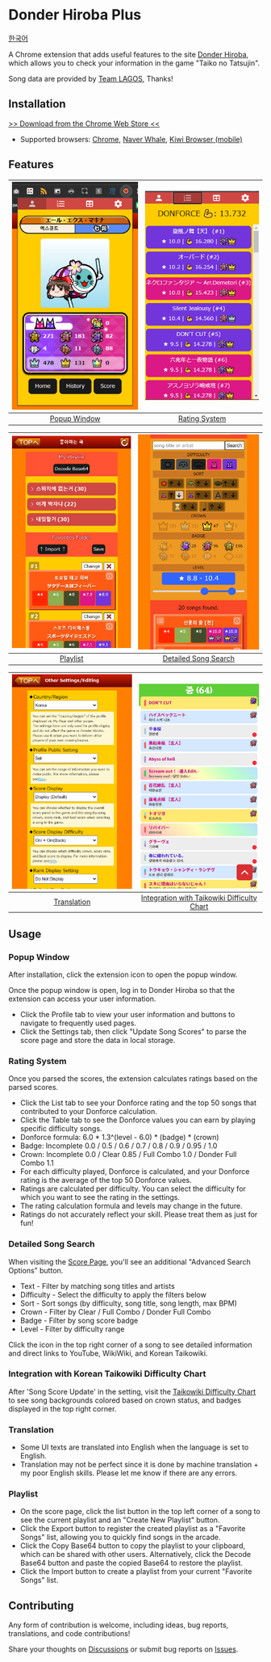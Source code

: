 # Donder Hiroba Plus
[한국어](/README_ko.md)

A Chrome extension that adds useful features to the site [Donder Hiroba](https://donderhiroba.jp/index.php), which allows you to check your information in the game "Taiko no Tatsujin".

Song data are provided by [Team LAGOS](https://twitter.com/KOREA_TAIKO), Thanks!

## Installation

[>> Download from the Chrome Web Store <<](https://chromewebstore.google.com/detail/donder-hiroba-plus/dmendcaacmlddhgalacgccejbamnncci)

- Supported browsers: [Chrome](https://www.google.com/chrome/), [Naver Whale](https://whale.naver.com/ko/), [Kiwi Browser (mobile)](https://play.google.com/store/apps/details?id=com.kiwibrowser.browser&hl=en&gl=US&pli=1)

## Features
| ![Profile](.screenshots/profile.png) | ![Rating](.screenshots/rating.png) |
|:------------------------:|:------------:|
| [Popup Window](#popup-window) | [Rating System](#rating-system) |

![Playlist](.screenshots/playlist.png) | ![Search](.screenshots/search.png)
|:--------------------------------:|:-------------------------------------:|
| [Playlist](#playlist) | [Detailed Song Search](#detailed-song-search) |

![English](.screenshots/english.png) | ![Taikowiki](.screenshots/taikowiki.png)
|:--------------------------------:|:-------------------------------------:|
| [Translation](#translation) | [Integration with Taikowiki Difficulty Chart](#integration-with-taikowiki-difficulty-chart) |

## Usage
### Popup Window
After installation, click the extension icon to open the popup window.

Once the popup window is open, log in to Donder Hiroba so that the extension can access your user information.

- Click the Profile tab to view your user information and buttons to navigate to frequently used pages.
- Click the Settings tab, then click "Update Song Scores" to parse the score page and store the data in local storage.

### Rating System
Once you parsed the scores, the extension calculates ratings based on the parsed scores.

- Click the List tab to see your Donforce rating and the top 50 songs that contributed to your Donforce calculation.
- Click the Table tab to see the Donforce values you can earn by playing specific difficulty songs.
- Donforce formula: 6.0 * 1.3^(level - 6.0) * (badge) * (crown)
- Badge: Incomplete 0.0 / 0.5 / 0.6 / 0.7 / 0.8 / 0.9 / 0.95 / 1.0
- Crown: Incomplete 0.0 / Clear 0.85 / Full Combo 1.0 / Donder Full Combo 1.1
- For each difficulty played, Donforce is calculated, and your Donforce rating is the average of the top 50 Donforce values.
- Ratings are calculated per difficulty. You can select the difficulty for which you want to see the rating in the settings.
- The rating calculation formula and levels may change in the future.
- Ratings do not accurately reflect your skill. Please treat them as just for fun!

### Detailed Song Search

When visiting the [Score Page](https://donderhiroba.jp/score_list.php), you'll see an additional "Advanced Search Options" button.

- Text - Filter by matching song titles and artists
- Difficulty - Select the difficulty to apply the filters below
- Sort - Sort songs (by difficulty, song title, song length, max BPM)
- Crown - Filter by Clear / Full Combo / Donder Full Combo
- Badge - Filter by song score badge
- Level - Filter by difficulty range

Click the icon in the top right corner of a song to see detailed information and direct links to YouTube, WikiWiki, and Korean Taikowiki.

### Integration with Korean Taikowiki Difficulty Chart

After 'Song Score Update' in the setting, visit the [Taikowiki Difficulty Chart](http://taikowiki.com/diffchart/clear/10/) to see song backgrounds colored based on crown status, and badges displayed in the top right corner.

### Translation
- Some UI texts are translated into English when the language is set to English.
- Translation may not be perfect since it is done by machine translation + my poor English skills. Please let me know if there are any errors.

### Playlist

- On the score page, click the list button in the top left corner of a song to see the current playlist and an "Create New Playlist" button.
- Click the Export button to register the created playlist as a "Favorite Songs" list, allowing you to quickly find songs in the arcade.
- Click the Copy Base64 button to copy the playlist to your clipboard, which can be shared with other users. Alternatively, click the Decode Base64 button and paste the copied Base64 to restore the playlist.
- Click the Import button to create a playlist from your current "Favorite Songs" list.

## Contributing

Any form of contribution is welcome, including ideas, bug reports, translations, and code contributions!

Share your thoughts on [Discussions](https://github.com/exqt/donder-hiroba-plus/discussions) or submit bug reports on [Issues](https://github.com/exqt/donder-hiroba-plus/issues).
